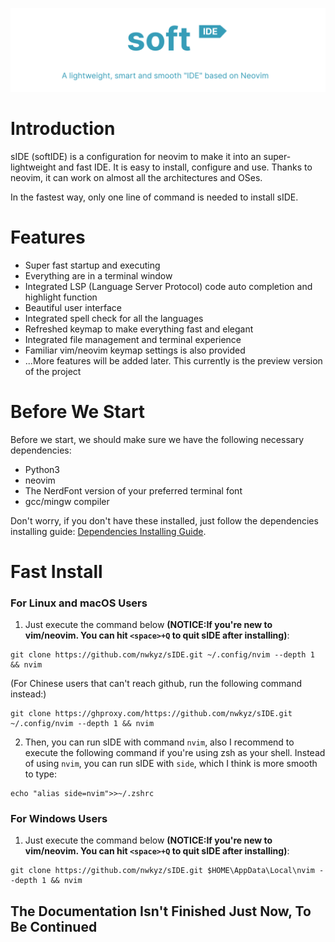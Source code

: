 ![softIDE](https://raw.githubusercontent.com/nwkyz/nwkyz-picbed/main/storage/title1-2.png)


# Introduction
sIDE (softIDE) is a configuration for neovim to make it into an super-lightweight and fast IDE. It is easy to install, configure and use. Thanks to neovim, it can work on almost all the architectures and OSes.

In the fastest way, only one line of command is needed to install sIDE.

# Features
* Super fast startup and executing
* Everything are in a terminal window
* Integrated LSP (Language Server Protocol) code auto completion and highlight function
* Beautiful user interface
* Integrated spell check for all the languages
* Refreshed keymap to make everything fast and elegant
* Integrated file management and terminal experience
* Familiar vim/neovim keymap settings is also provided
* ...More features will be added later. This currently is the preview version of the project

# Before We Start
Before we start, we should make sure we have the following necessary dependencies:
* Python3
* neovim
* The NerdFont version of your preferred terminal font
* gcc/mingw compiler

Don't worry, if you don't have these installed, just follow the dependencies installing guide: [Dependencies Installing Guide](./INSTALL_DEPENDENCIES.md).

# Fast Install
### For Linux and macOS Users
1. Just execute the command below **(NOTICE:If you're new to vim/neovim. You can hit `<space>+Q` to quit sIDE after installing)**:
```
git clone https://github.com/nwkyz/sIDE.git ~/.config/nvim --depth 1 && nvim
```
(For Chinese users that can't reach github, run the following command instead:)
```
git clone https://ghproxy.com/https://github.com/nwkyz/sIDE.git ~/.config/nvim --depth 1 && nvim
```
2. Then, you can run sIDE with command `nvim`, also I recommend to execute the following command if you're using zsh as your shell. Instead of using `nvim`, you can run sIDE with `side`, which I think is more smooth to type:
```
echo "alias side=nvim">>~/.zshrc
```

### For Windows Users
1. Just execute the command below **(NOTICE:If you're new to vim/neovim. You can hit `<space>+Q` to quit sIDE after installing)**:
```
git clone https://github.com/nwkyz/sIDE.git $HOME\AppData\Local\nvim --depth 1 && nvim
```

## **The Documentation Isn't Finished Just Now, To Be Continued**
